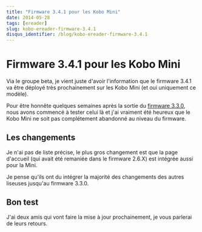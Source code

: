 ```yaml
---
title: "Firmware 3.4.1 pour les Kobo Mini"
date: 2014-05-28
tags: [ereader]
slug: kobo-ereader-firmware-3.4.1
disqus_identifier: /blog/kobo-ereader-firmware-3.4.1
---
```

# Firmware 3.4.1 pour les Kobo Mini

Via le groupe beta, je vient juste d'avoir l'information que le firmware 3.4.1 va être déployé très prochainement sur les Kobo Mini (et oui uniquement ce modèle).

Pour être honnête quelques semaines après la sortie du [firmware 3.3.0](/blog/kobo-ereader-firmware-3.3.0), nous avons commencé à tester celui là et j'ai vraiment été heureux que le Kobo Mini ne soit pas complétement abandonné au niveau du firmware.

## Les changements

Je n'ai pas de liste précise, le plus gros changement est que la page d'accueil (qui avait été remaniée dans le firmware 2.6.X) est intégrée aussi pour la Mini.

Je pense qu'ils ont du intégrer la majorité des changements des autres liseuses jusqu'au firmware 3.3.0.

## Bon test

J'ai deux amis qui vont faire la mise à jour prochainement, je vous parlerai de leurs retours.